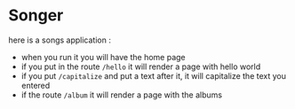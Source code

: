 # Songer

here is a songs application :
- when you run it you will have the home page
- if you put in the route `/hello` it will render a page with hello world
- if you put `/capitalize` and put a text after it, it will capitalize the text you entered 
- if the route `/album` it will render a page with the albums